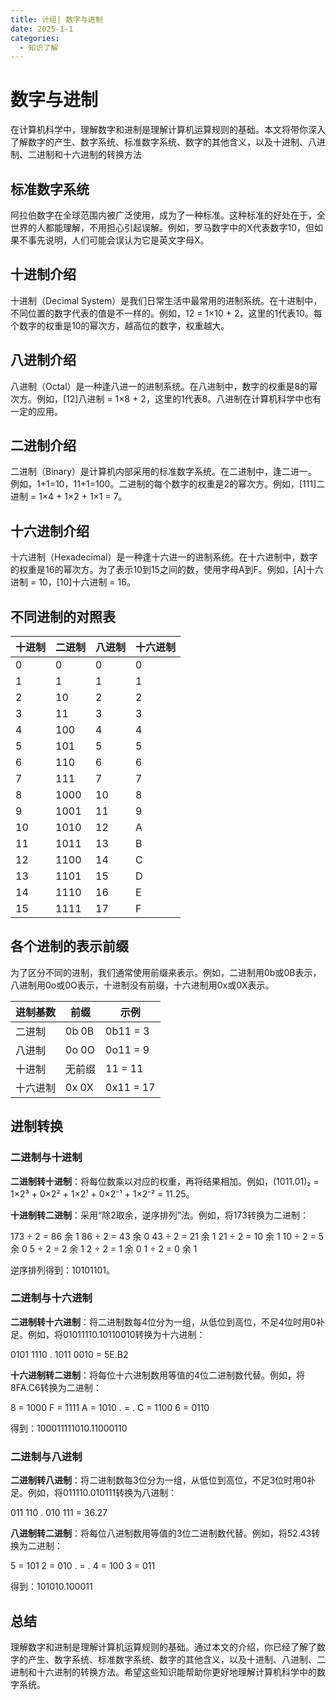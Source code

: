 ```yaml
---
title: 计组| 数字与进制
date: 2025-1-1
categories: 
  - 知识了解
---
```

# 数字与进制

在计算机科学中，理解数字和进制是理解计算机运算规则的基础。本文将带你深入了解数字的产生、数字系统、标准数字系统、数字的其他含义，以及十进制、八进制、二进制和十六进制的转换方法



## 标准数字系统

阿拉伯数字在全球范围内被广泛使用，成为了一种标准。这种标准的好处在于，全世界的人都能理解，不用担心引起误解。例如，罗马数字中的Ⅹ代表数字10，但如果不事先说明，人们可能会误认为它是英文字母X。



## 十进制介绍

十进制（Decimal System）是我们日常生活中最常用的进制系统。在十进制中，不同位置的数字代表的值是不一样的。例如，12 = 1×10 + 2，这里的1代表10。每个数字的权重是10的幂次方，越高位的数字，权重越大。



## 八进制介绍

八进制（Octal）是一种逢八进一的进制系统。在八进制中，数字的权重是8的幂次方。例如，[12]八进制 = 1×8 + 2，这里的1代表8。八进制在计算机科学中也有一定的应用。



## 二进制介绍

二进制（Binary）是计算机内部采用的标准数字系统。在二进制中，逢二进一。例如，1+1=10，11+1=100。二进制的每个数字的权重是2的幂次方。例如，[111]二进制 = 1×4 + 1×2 + 1×1 = 7。



## 十六进制介绍

十六进制（Hexadecimal）是一种逢十六进一的进制系统。在十六进制中，数字的权重是16的幂次方。为了表示10到15之间的数，使用字母A到F。例如，[A]十六进制 = 10，[10]十六进制 = 16。



## 不同进制的对照表

| 十进制 | 二进制 | 八进制 | 十六进制 |
| ------ | ------ | ------ | -------- |
| 0      | 0      | 0      | 0        |
| 1      | 1      | 1      | 1        |
| 2      | 10     | 2      | 2        |
| 3      | 11     | 3      | 3        |
| 4      | 100    | 4      | 4        |
| 5      | 101    | 5      | 5        |
| 6      | 110    | 6      | 6        |
| 7      | 111    | 7      | 7        |
| 8      | 1000   | 10     | 8        |
| 9      | 1001   | 11     | 9        |
| 10     | 1010   | 12     | A        |
| 11     | 1011   | 13     | B        |
| 12     | 1100   | 14     | C        |
| 13     | 1101   | 15     | D        |
| 14     | 1110   | 16     | E        |
| 15     | 1111   | 17     | F        |



## 各个进制的表示前缀

为了区分不同的进制，我们通常使用前缀来表示。例如，二进制用0b或0B表示，八进制用0o或0O表示，十进制没有前缀，十六进制用0x或0X表示。

| 进制基数 | 前缀   | 示例      |
| -------- | ------ | --------- |
| 二进制   | 0b 0B  | 0b11 = 3  |
| 八进制   | 0o 0O  | 0o11 = 9  |
| 十进制   | 无前缀 | 11 = 11   |
| 十六进制 | 0x 0X  | 0x11 = 17 |

## 进制转换

###  二进制与十进制

**二进制转十进制**：将每位数乘以对应的权重，再将结果相加。例如，(1011.01)₂ = 1×2³ + 0×2² + 1×2¹ + 0×2⁻¹ + 1×2⁻² = 11.25。

**十进制转二进制**：采用“除2取余，逆序排列”法。例如，将173转换为二进制：

173 ÷ 2 = 86 余 1
86 ÷ 2 = 43 余 0
43 ÷ 2 = 21 余 1
21 ÷ 2 = 10 余 1
10 ÷ 2 = 5 余 0
5 ÷ 2 = 2 余 1
2 ÷ 2 = 1 余 0
1 ÷ 2 = 0 余 1

逆序排列得到：10101101。

### 二进制与十六进制

**二进制转十六进制**：将二进制数每4位分为一组，从低位到高位，不足4位时用0补足。例如，将01011110.10110010转换为十六进制：

0101 1110 . 1011 0010 = 5E.B2

**十六进制转二进制**：将每位十六进制数用等值的4位二进制数代替。例如，将8FA.C6转换为二进制：

8 = 1000
F = 1111
A = 1010
. = .
C = 1100
6 = 0110

得到：100011111010.11000110

###  二进制与八进制

**二进制转八进制**：将二进制数每3位分为一组，从低位到高位，不足3位时用0补足。例如，将011110.010111转换为八进制：

011 110 . 010 111 = 36.27

**八进制转二进制**：将每位八进制数用等值的3位二进制数代替。例如，将52.43转换为二进制：

5 = 101
2 = 010
. = .
4 = 100
3 = 011

得到：101010.100011

## 总结

理解数字和进制是理解计算机运算规则的基础。通过本文的介绍，你已经了解了数字的产生、数字系统、标准数字系统、数字的其他含义，以及十进制、八进制、二进制和十六进制的转换方法。希望这些知识能帮助你更好地理解计算机科学中的数字系统。
